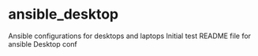 # ansible_desktop
Ansible configurations for desktops and laptops
Initial test README file for ansible Desktop conf
